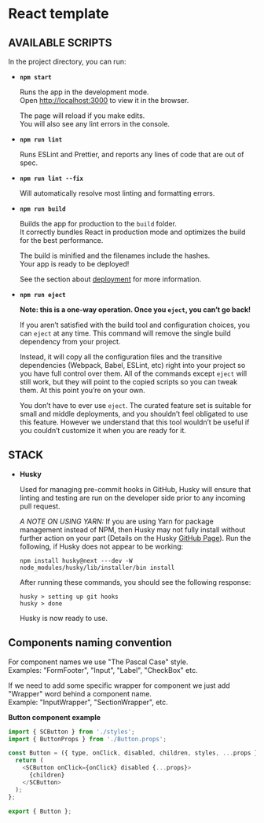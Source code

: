 # React template

## AVAILABLE SCRIPTS

In the project directory, you can run:

- **`npm start`**

  Runs the app in the development mode.<br>
  Open [http://localhost:3000](http://localhost:3000) to view it in the browser.

  The page will reload if you make edits.<br>
  You will also see any lint errors in the console.

- **`npm run lint`**

  Runs ESLint and Prettier, and reports any lines of code that are out of spec.

- **`npm run lint --fix`**

  Will automatically resolve most linting and formatting errors.

- **`npm run build`**

  Builds the app for production to the `build` folder.<br>
  It correctly bundles React in production mode and optimizes the build for the best performance.

  The build is minified and the filenames include the hashes.<br>
  Your app is ready to be deployed!

  See the section about [deployment](https://facebook.github.io/create-react-app/docs/deployment) for more information.

- **`npm run eject`**

  **Note: this is a one-way operation. Once you `eject`, you can’t go back!**

  If you aren’t satisfied with the build tool and configuration choices, you can `eject` at any time. This command will remove the single build dependency from your project.

  Instead, it will copy all the configuration files and the transitive dependencies (Webpack, Babel, ESLint, etc) right into your project so you have full control over them. All of the commands except `eject` will still work, but they will point to the copied scripts so you can tweak them. At this point you’re on your own.

  You don’t have to ever use `eject`. The curated feature set is suitable for small and middle deployments, and you shouldn’t feel obligated to use this feature. However we understand that this tool wouldn’t be useful if you couldn’t customize it when you are ready for it.

## STACK

- **Husky**

  Used for managing pre-commit hooks in GitHub, Husky will ensure that linting and testing are run on the developer side prior to any incoming pull request.

  _A NOTE ON USING YARN:_ If you are using Yarn for package management instead of NPM, then Husky may not fully install without further action on your part (Details on the Husky [GitHub Page](https://github.com/typicode/husky/issues/227)). Run the following, if Husky does not appear to be working:

  ```
  npm install husky@next ---dev -W
  node_modules/husky/lib/installer/bin install
  ```

  After running these commands, you should see the following response:

  ```
  husky > setting up git hooks
  husky > done
  ```

  Husky is now ready to use.

## Components naming convention

For component names we use "The Pascal Case" style.  
 Examples: "FormFooter", "Input", "Label", "CheckBox" etc.

If we need to add some specific wrapper for component we just add "Wrapper" word behind a component name.  
 Example: "InputWrapper", "SectionWrapper", etc.

**Button component example**

```javascript
import { SCButton } from './styles';
import { ButtonProps } from './Button.props';

const Button = ({ type, onClick, disabled, children, styles, ...props }) => {
  return (
    <SCButton onClick={onClick} disabled {...props}>
      {children}
    </SCButton>
  );
};

export { Button };
```
